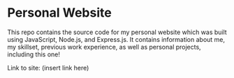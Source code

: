 # Personal Website
This repo contains the source code for my personal website which was built using JavaScript, Node.js, and Express.js. It contains information about me, my skillset, previous work experience, as well as personal projects, including this one!  

Link to site: (insert link here)


